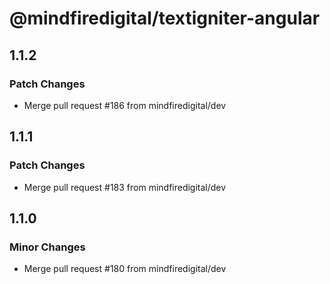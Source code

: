 # @mindfiredigital/textigniter-angular

## 1.1.2

### Patch Changes

- Merge pull request #186 from mindfiredigital/dev

## 1.1.1

### Patch Changes

- Merge pull request #183 from mindfiredigital/dev

## 1.1.0

### Minor Changes

- Merge pull request #180 from mindfiredigital/dev
